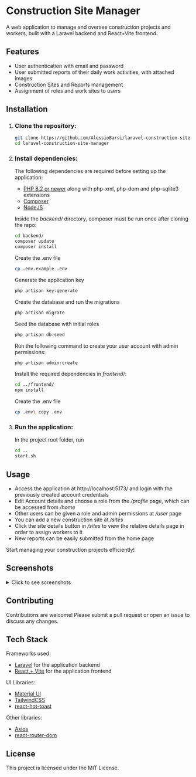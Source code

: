# Construction Site Manager

A web application to manage and oversee construction projects and workers, built with a Laravel backend and React+Vite frontend.

## Features

- User authentication with email and password
- User submitted reports of their daily work activities, with attached images
- Construction Sites and Reports management
- Assignment of roles and work sites to users

## Installation

1. ### **Clone the repository:**
   ```sh
   git clone https://github.com/AlessioBarsi/laravel-construction-site-manager.git
   cd laravel-construction-site-manager
   ```

2. ### **Install dependencies:**

    The following dependencies are required before setting up the application:

    * [PHP 8.2 or newer](https://www.php.net/downloads) along with php-xml, php-dom and php-sqlite3 extensions
    * [Composer](https://getcomposer.org/)
    * [NodeJS](https://nodejs.org/en/download/package-manager)

    Inside the *backend/* directory, composer must be run once after cloning the repo:
    ```sh
    cd backend/
    composer update
    composer install
    ```
    Create the .env file
    ```sh
    cp .env.example .env
    ```
    Generate the application key
    ```sh
    php artisan key:generate
    ```
    Create the database and run the migrations
    ```sh
    php artisan migrate
    ```

    Seed the database with initial roles
    ```sh
    php artisan db:seed
    ```

    Run the following command to create your user account with admin permissions:
    ```sh
    php artisan admin:create
    ```

    Install the required dependencies in *frontend/*:
    ```sh
    cd ../frontend/
    npm install
    ```

    Create the .env file
    ```sh
    cp .env\ copy .env
    ```

4. ### **Run the application:**

    In the project root folder, run
    ```sh
    cd ..
    start.sh
    ```

## Usage

* Access the application at http://localhost:5173/ and login with the previously created account credentials
* Edit Account details and choose a role from the */profile* page, which can be accessed from */home*
* Other users can be given a role and admin permissions at */user* page
* You can add a new construction site at */sites*
* Click the site details button in */sites* to view the relative details page in order to assign workers to it
* New reports can be easily submitted from the home page

Start managing your construction projects efficiently!

## Screenshots

<details>
  <summary>Click to see screenshots</summary>
     
</details>

## Contributing
Contributions are welcome! Please submit a pull request or open an issue to discuss any changes.

## Tech Stack
Frameworks used:
* [Laravel](https://laravel.com/) for the application backend
* [React + Vite](https://vite.dev/) for the application frontend

UI Libraries:
* [Material UI](https://mui.com/material-ui/)
* [TailwindCSS](https://tailwindcss.com/)
* [react-hot-toast](https://www.npmjs.com/package/react-hot-toast)

Other libraries:
* [Axios](https://www.npmjs.com/package/axios)
* [react-router-dom](https://www.npmjs.com/package/react-router-dom)

## License
This project is licensed under the MIT License.
